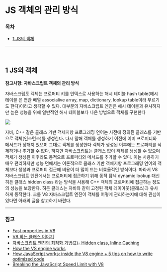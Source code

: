# JS 객체의 관리 방식

### 목차

- [1 JS의 객체](#1-JS의-객체)

***

<br>

## 1 JS의 객체

**참고사항: 자바스크립트 객체의 관리 방식**

자바스크립토 객체는 프로퍼티 키를 인덱스로 사용하는 해시 테이블 hash table(해시 테이블 은 연관 배열 associalive array, map, dictionary, lookup table이라 부르기도 한다)이라고 생각할 수 있다. 대부분의 자바스크립트 엔진은 해시 테이블과 유사하지만 높은 성능을 위해 일반적인 해시 테이블보다 나은 방법으로 객체를 구현한다

<img src="https://ifh.cc/g/q7TanP.jpg" style="max-width: 100%" align="center">

자바, C++ 같은 클래스 기반 객체지향 프로그래밍 언어는 사전에 정의된 클래스를 기반으로 객체(인스턴스)를 생성한다. 다시 말해 객체를 생성하기 이전에 이미 프로퍼티와 메서드가 정해져 있으며 그대로 객체를 생성한다 객체가 생성된 이후에는 프로퍼티를 삭제하거나 추가할 수 없다. 하지만 자바스크립트는 클래스 없이 객체를 생성할 수 있으며 객체가 생성된 이후라도 동적으로 프로퍼티와 메서드를 추가할 수 있다. 이는 사용하기 매우 편리하지만 성능 면에서는 이론적으로 클래스 기반 객체지향 프로그래밍 언어의 객체보다 생성과 프로퍼티 접근에 비용이 더 많이 드는 비효율적인 방식이다. 따라서 V8 자바스크립트 엔진에서는 프로퍼티에 접근하기 위해 동적 탐색 dynamic lookup 대신 히든 클래스 hidden class 라는 방식을 사용해 C++ 객체의 프로퍼티에 접근하는 정도의 성능을 보장한다. 히든 클래스는 자바와 같이 고정된 객체 레이아웃(클래스)과 유사하게 동작한다. 크롬 V8 자바스크립트 엔진이 객체를 어떻게 관리하는지에 대해 관심이 있다면 아래의 글을 참고하기 바란다.

***

### 참고

- [Fast properties in V8](https://v8.dev/blog/fast-properties)
- [V8 히든 클래스 이야기](https://engineering.linecorp.com/ko/blog/v8-hidden-class)
- [자바스크립트 엔진의 최적화 기법(2)- Hidden class, lnline Caching](https://meetup.nhncloud.com/posts/78)
- [How the VS engine works](http://thibaultlaurens.github.io/javascript/2013/04/29/how-the-v8-engine-works)
- [How JavaScript works: inside the V8 engine + 5 tips on how to write optimized code](https://blog.sessionstack.com/how-javascript-works-inside-the-v8-engine-5-tips-on-how-to-write-optimized-code-ac089e62b12e)
- [Breaking the JavaScript Speed Limit with V8](https://www.youtube.com/watch?v=UJPdhx5zTaw)